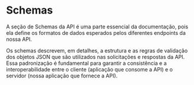 # Schemas

A seção de Schemas da API é uma parte essencial da documentação, pois ela define os formatos de dados esperados pelos diferentes endpoints da nossa API.

Os schemas descrevem, em detalhes, a estrutura e as regras de validação dos objetos JSON que são utilizados nas solicitações e respostas da API. Essa padronização é fundamental para garantir a consistência e a interoperabilidade entre o cliente (aplicação que consome a API) e o servidor (nossa aplicação que fornece a API).